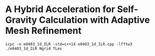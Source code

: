 # A Hybrid Acceleration for Self-Gravity Calculation with Adaptive Mesh Refinement

`icpc -o e0403_1d_ILR -std=c++14 e0403_1d_ILR.cpp -lfftw3`  
`./e0403_1d_ILR Ngrid TLev`
